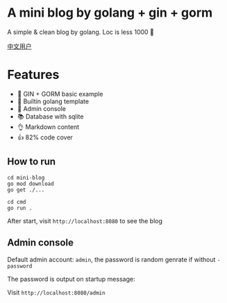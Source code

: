 # A mini blog by golang + gin + gorm

A simple & clean blog by golang. Loc is less 1000 🎉

[中文用户](./README.cn.md)
  
# Features
- 🐶 GIN + GORM basic example
- 🤭 Builtin golang template
- 🎉 Admin console
- 📚 Database with sqlite
- 👌 Markdown content
- 👍 82% code cover

## How to run

```
cd mini-blog
go mod download
go get ./...

cd cmd
go run .
```

After start, visit `http://localhost:8080` to see the blog

## Admin console

Default admin account: `admin`, the password is random genrate if without `-password`

The password is output on startup message:

Visit `http://localhost:8080/admin`
